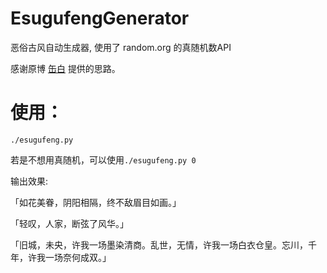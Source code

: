 # EsugufengGenerator

恶俗古风自动生成器, 使用了 random.org 的真随机数API

感谢原博 [缶白](http://weibo.com/u/5313648343?is_hot=1) 提供的思路。

# 使用：

`./esugufeng.py`

若是不想用真随机，可以使用`./esugufeng.py 0`

输出效果:

「如花美眷，阴阳相隔，终不敌眉目如画。」

「轻叹，人家，断弦了风华。」

「旧城，未央，许我一场墨染清商。乱世，无情，许我一场白衣仓皇。忘川，千年，许我一场奈何成双。」

